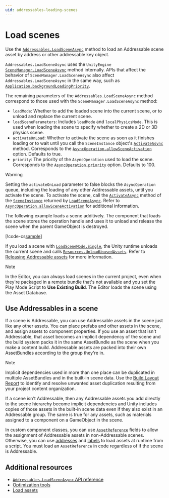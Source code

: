```yaml
---
uid: addressables-loading-scenes
---
```


# Load scenes

Use the [`Addressables.LoadSceneAsync`](xref:UnityEngine.AddressableAssets.Addressables.LoadSceneAsync*) method to load an Addressable scene asset by address or other addressable key object.

`Addressables.LoadSceneAsync` uses the `UnityEngine` [`SceneManager.LoadSceneAsync`](xref:UnityEngine.SceneManagement.SceneManager.LoadSceneAsync(System.String,UnityEngine.SceneManagement.LoadSceneMode)) method internally. APIs that affect the behavior of `SceneManager.LoadSceneAsync` also affect `Addressables.LoadSceneAsync` in the same way, such as [`Application.backgroundLoadingPriority`](xref:UnityEngine.Application.backgroundLoadingPriority).

The remaining parameters of the `Addressables.LoadSceneAsync` method correspond to those used with the `SceneManager.LoadSceneAsync` method:

* `loadMode`: Whether to add the loaded scene into the current scene, or to unload and replace the current scene.
* `loadSceneParameters`: Includes `loadMode` and `localPhysicsMode`. This is used when loading the scene to specify whether to create a 2D or 3D physics scene.
* `activateOnLoad`: Whether to activate the scene as soon as it finishes loading or to wait until you call the `SceneInstance` object's [`ActivateAsync`](xref:UnityEngine.ResourceManagement.ResourceProviders.SceneInstance.ActivateAsync*) method. Corresponds to the [`AsyncOperation.allowSceneActivation`](xref:UnityEngine.AsyncOperation.allowSceneActivation) option. Defaults to true.
* `priority`: The priority of the `AsyncOperation` used to load the scene. Corresponds to the [`AsyncOperation.priority`](xref:UnityEngine.AsyncOperation.priority) option. Defaults to 100.

> [!WARNING]
> Setting the `activateOnLoad` parameter to false blocks the `AsyncOperation` queue, including the loading of any other Addressable assets, until you activate the scene. To activate the scene, call the [`ActivateAsync`](xref:UnityEngine.ResourceManagement.ResourceProviders.SceneInstance.ActivateAsync*) method of the [`SceneInstance`](xref:UnityEngine.ResourceManagement.ResourceProviders.SceneInstance) returned by [`LoadSceneAsync`](xref:UnityEngine.SceneManagement.SceneManager.LoadSceneAsync(System.String,UnityEngine.SceneManagement.LoadSceneMode)). Refer to [`AsyncOperation.allowSceneActivation`](xref:UnityEngine.AsyncOperation.allowSceneActivation) for additional information.

The following example loads a scene additively. The component that loads the scene stores the operation handle and uses it to unload and release the scene when the parent GameObject is destroyed.

[!code-cs[sample](../Tests/Editor/DocExampleCode/LoadScene.cs#doc_Load)]

If you load a scene with [`LoadSceneMode.Single`](xref:UnityEngine.SceneManagement.LoadSceneMode.Single), the Unity runtime unloads the current scene and calls [`Resources.UnloadUnusedAssets`](xref:UnityEngine.Resources.UnloadUnusedAssets). Refer to [Releasing Addressable assets](xref:addressables-unloading) for more information.

> [!NOTE]
> In the Editor, you can always load scenes in the current project, even when they're packaged in a remote bundle that's not available and you set the Play Mode Script to __Use Existing Build__. The Editor loads the scene using the Asset Database.

## Use Addressables in a scene

If a scene is Addressable, you can use Addressable assets in the scene just like any other assets. You can place prefabs and other assets in the scene, and assign assets to component properties. If you use an asset that isn't Addressable, that asset becomes an implicit dependency of the scene and the build system packs it in the same AssetBundle as the scene when you make a content build. Addressable assets are packed into their own AssetBundles according to the group they're in.

> [!NOTE]
> Implicit dependencies used in more than one place can be duplicated in multiple AssetBundles and in the built-in scene data. Use the [Build Layout Report](xref:addressables-build-layout-report) to identify and resolve unwanted asset duplication resulting from your project content organization.

If a scene isn't Addressable, then any Addressable assets you add directly to the scene hierarchy become implicit dependencies and Unity includes copies of those assets in the built-in scene data even if they also exist in an Addressable group. The same is true for any assets, such as materials assigned to a component on a GameObject in the scene.

In custom component classes, you can use [`AssetReference`](xref:UnityEngine.AddressableAssets.AssetReference) fields to allow the assignment of Addressable assets in non-Addressable scenes. Otherwise, you can use [addresses](xref:addressables-overview) and [labels](Labels.md) to load assets at runtime from a script. You must load an `AssetReference` in code regardless of if the scene is Addressable.

## Additional resources

* [`Addressables.LoadSceneAsync` API reference](xref:UnityEngine.AddressableAssets.Addressables.LoadSceneAsync*)
* [Optimization tools](optimization-tools.md)
* [Load assets](load-assets.md)